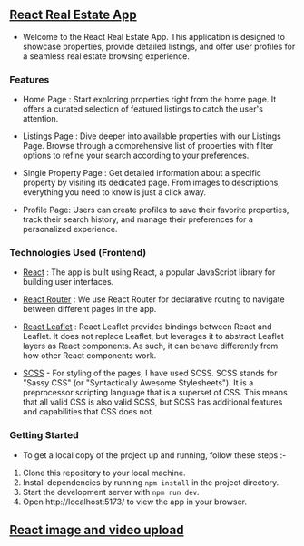 
## [React Real Estate App]()
- Welcome to the React Real Estate App. This application is designed to showcase properties, provide detailed listings, and offer user profiles for a seamless real estate browsing experience.

### Features

- Home Page : Start exploring properties right from the home page. It offers a curated selection of featured listings to catch the user's attention.

- Listings Page : Dive deeper into available properties with our Listings Page. Browse through a comprehensive list of properties with filter options to refine your search according to your preferences.

- Single Property Page : Get detailed information about a specific property by visiting its dedicated page. From images to descriptions, everything you need to know is just a click away.

- Profile Page: Users can create profiles to save their favorite properties, track their search history, and manage their preferences for a personalized experience.

### Technologies Used (Frontend)

- [React](https://react.dev/) : The app is built using React, a popular JavaScript library for building user interfaces.

- [React Router](https://reactrouter.com/en/main) : We use React Router for declarative routing to navigate between different pages in the app.

- [React Leaflet](https://react-leaflet.js.org/) : React Leaflet provides bindings between React and Leaflet. It does not replace Leaflet, but leverages it to abstract Leaflet layers as React components. As such, it can behave differently from how other React components work.

- [SCSS](https://sass-lang.com/) - For styling of the pages, I have used SCSS. SCSS stands for "Sassy CSS" (or "Syntactically Awesome Stylesheets"). It is a preprocessor scripting language that is a superset of CSS. This means that all valid CSS is also valid SCSS, but SCSS has additional features and capabilities that CSS does not.

### Getting Started

- To get a local copy of the project up and running, follow these steps :-

1. Clone this repository to your local machine.
2. Install dependencies by running `npm install` in the project directory.
3. Start the development server with `npm run dev`.
4. Open  http://localhost:5173/ to view the app in your browser.

## [React image and video upload](https://cloudinary.com/documentation/react_image_and_video_upload)
